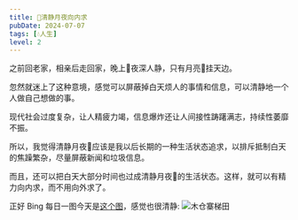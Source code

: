 ```yaml
---
title: 🎑清静月夜向内求
pubDate: 2024-07-07
tags: [💧人生]
level: 2
---
```


之前回老家，相亲后走回家，晚上🌃夜深人静，只有月亮🌙挂天边。

忽然就迷上了这种意境，感觉可以屏蔽掉白天烦人的事情和信息，可以清静地一个人做自己想做的事。

现代社会过度复杂，让人精疲力竭，信息爆炸还让人间接性踌躇满志，持续性萎靡不振。

所以，我觉得清静月夜🎑应该是我以后长期的一种生活状态追求，以排斥抵制白天的焦躁繁杂，尽量屏蔽新闻和垃圾信息。

而且，还可以把白天大部分时间也过成清静月夜🎑的生活状态。这样，就可以有精力向内求，而不用向外求了。

正好 Bing 每日一图今天是[这个图]，感觉也很清静:
![木仓寨梯田](/images/木仓寨梯田.jpg)

[这个图]: https://cn.bing.com/search?q=Rice+terraces+of+Mu+Cang+Chai&form=hpcapt&filters=HpDate:%2220240707_0700%22
